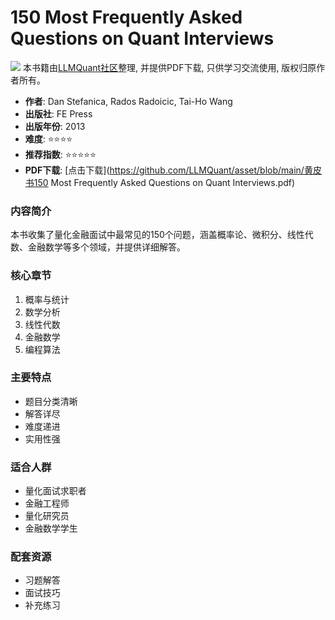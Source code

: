# 150 Most Frequently Asked Questions on Quant Interviews

![](https://fastly.jsdelivr.net/gh/bucketio/img3@main/2024/09/04/1725464231869-e0b2f727-2a0f-4270-bf6c-31ddc350426a.gif)
本书籍由[LLMQuant社区](https://llmquant.com/)整理, 并提供PDF下载, 只供学习交流使用, 版权归原作者所有。

- **作者**: Dan Stefanica, Rados Radoicic, Tai-Ho Wang
- **出版社**: FE Press
- **出版年份**: 2013
- **难度**: ⭐⭐⭐⭐
- **推荐指数**: ⭐⭐⭐⭐⭐
- **PDF下载**: [点击下载](https://github.com/LLMQuant/asset/blob/main/黄皮书150 Most Frequently Asked Questions on Quant Interviews.pdf)

### 内容简介

本书收集了量化金融面试中最常见的150个问题，涵盖概率论、微积分、线性代数、金融数学等多个领域，并提供详细解答。

### 核心章节

1. 概率与统计
2. 数学分析
3. 线性代数
4. 金融数学
5. 编程算法

### 主要特点

- 题目分类清晰
- 解答详尽
- 难度递进
- 实用性强

### 适合人群

- 量化面试求职者
- 金融工程师
- 量化研究员
- 金融数学学生

### 配套资源

- 习题解答
- 面试技巧
- 补充练习
